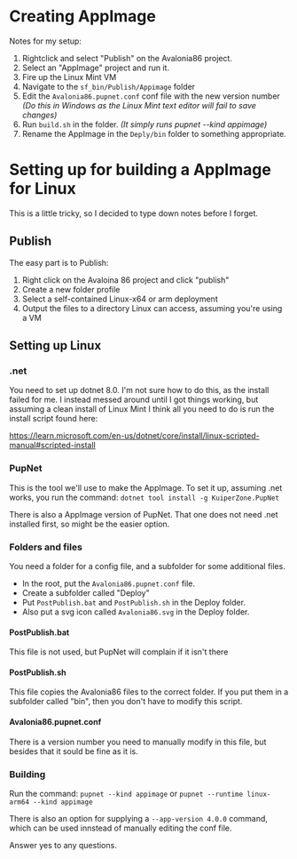 # Creating AppImage

Notes for my setup:
 1. Rightclick and select "Publish" on the Avalonia86 project.
 2. Select an "AppImage" project and run it.
 3. Fire up the Linux Mint VM
 4. Navigate to the ```sf_bin/Publish/Appimage``` folder
 5. Edit the ```Avalonia86.pupnet.conf``` conf file with the new version number<br>
    *(Do this in Windows as the Linux Mint text editor will fail to save changes)*
 6. Run ```build.sh``` in the folder. *(It simply runs pupnet --kind appimage)*
 7. Rename the AppImage in the ```Deply/bin``` folder to something appropriate.

# Setting up for building a AppImage for Linux

This is a little tricky, so I decided to type down notes before I forget.

## Publish

The easy part is to Publish:
 1. Right click on the Avaloina 86 project and click "publish"
 2. Create a new folder profile
 3. Select a self-contained Linux-x64 or arm deployment
 4. Output the files to a directory Linux can access, assuming you're using a VM

## Setting up Linux

### .net

You need to set up dotnet 8.0. I'm not sure how to do this, as the install failed for me.
I instead messed around until I got things working, but assuming a clean install of
Linux Mint I think all you need to do is run the install script found here:

https://learn.microsoft.com/en-us/dotnet/core/install/linux-scripted-manual#scripted-install

### PupNet

This is the tool we'll use to make the AppImage. To set it up, assuming .net works, you
run the command: ```dotnet tool install -g KuiperZone.PupNet```

There is also a AppImage version of PupNet. That one does not need .net installed first,
so might be the easier option.

### Folders and files

You need a folder for a config file, and a subfolder for some additional files.
 - In the root, put the ```Avalonia86.pupnet.conf``` file.
 - Create a subfolder called "Deploy"
 - Put ```PostPublish.bat``` and ```PostPublish.sh``` in the Deploy folder.
 - Also put a svg icon called ```Avalonia86.svg``` in the Deploy folder.

 #### PostPublish.bat

 This file is not used, but PupNet will complain if it isn't there

 #### PostPublish.sh

 This file copies the Avalonia86 files to the correct folder. If you put them in a
 subfolder called "bin", then you don't have to modify this script.

 #### Avalonia86.pupnet.conf

 There is a version number you need to manually modify in this file, but besides that
 it sould be fine as it is.

 ### Building

 Run the command: ```pupnet --kind appimage``` or ```pupnet --runtime linux-arm64 --kind appimage```

 There is also an option for supplying a ```--app-version 4.0.0``` command, which can
 be used innstead of manually editing the conf file.

 Answer yes to any questions.